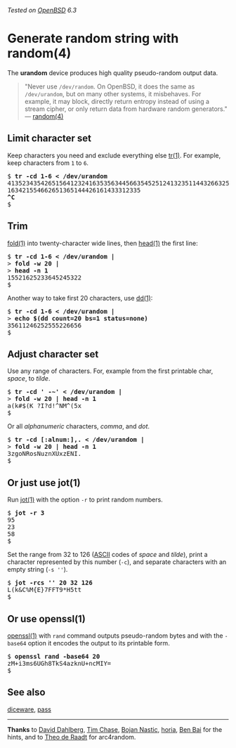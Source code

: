 _Tested on [OpenBSD](/openbsd/) 6.3_

# Generate random string with random(4)

The **urandom** device produces high quality pseudo-random output
data.

> "Never use `/dev/random`. On OpenBSD, it does the same as
`/dev/urandom`, but on many other systems, it misbehaves.  For
example, it may block, directly return entropy instead of using a
stream cipher, or only return data from hardware random
generators."<br>&mdash;
[random(4)](https://man.openbsd.org/random.4)

## Limit character set

Keep characters you need and exclude everything else
[tr(1)](https://man.openbsd.org/tr.1). For example, keep characters
from `1` to `6`.

<pre>
$ <b>tr -cd 1-6 < /dev/urandom</b>
413523435426515641232416353563445663545251241323511443266325136454232651
163421554662651365144426161433312335
<b>^C</b>
$
</pre>

## Trim

[fold(1)](https://man.openbsd.org/fold.1) into twenty-character
wide lines, then [head(1)](https://man.openbsd.org/head.1) the first
line:

<pre>
$ <b>tr -cd 1-6 < /dev/urandom |</b>
> <b>fold -w 20 |</b>
> <b>head -n 1</b>
15521625233645245322
$
</pre>

Another way to take first 20 characters, use
[dd(1)](https://man.openbsd.org/dd.1):

<pre>
$ <b>tr -cd 1-6 < /dev/urandom |</b>
> <b>echo $(dd count=20 bs=1 status=none)</b>
35611246252555226656
$
</pre>

## Adjust character set

Use any range of characters. For, example from the first printable
char, _space_, to _tilde_.

<pre>
$ <b>tr -cd ' -~' < /dev/urandom |</b>
> <b>fold -w 20 | head -n 1</b>
a(k#$(K ?I?d!^NM^(5x
$
</pre>

Or all _alphanumeric_ characters, _comma_, and _dot_.

<pre>
$ <b>tr -cd [:alnum:],. < /dev/urandom |</b>
> <b>fold -w 20 | head -n 1</b>
3zgoNRosNuznXUxzENI.
$
</pre>

## Or just use jot(1)

Run [jot(1)](https://man.openbsd.org/jot.1) with the option `-r` to print random numbers.

<pre>
$ <b>jot -r 3</b>
95
23
58
$
</pre>

Set the range from 32 to 126 ([ASCII](https://man.openbsd.org/ascii.7)
codes of _space_ and _tilde_), print a character represented by
this number (`-c`), and separate characters with an empty string
(`-s ''`).

<pre>
$ <b>jot -rcs '' 20 32 126</b>
L(k&C%M{E}7FFT9*H5tt
$
</pre>

## Or use openssl(1)

[openssl(1)](https://man.openbsd.org/openssl.1) with `rand` command
outputs pseudo-random bytes and with the `-base64` option it encodes
the output to its printable form.

<pre>
$ <b>openssl rand -base64 20</b>
zM+i3ms6UGh8TkS4azknU+ncMIY=
$
</pre>

## See also

[diceware](diceware.html), [pass](pass.html)

---

**Thanks** to
[David Dahlberg](https://twitter.com/DahlbergCgn/status/1044909647310794752),
[Tim Chase](https://mobile.twitter.com/gumnos/status/1044907834432016384),
[Bojan Nastic](https://mobile.twitter.com/bnastic/status/1044891171615625217),
[horia](https://bsd.network/@horia/100791722609427845),
[Ben Bai](https://twitter.com/ben_bai/status/1044986145900253185)
for the hints, and to
[Theo de Raadt](http://www.openbsd.org/papers/hackfest2014-arc4random/index.html)
for arc4random.
